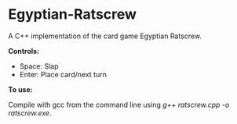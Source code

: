 Egyptian-Ratscrew
=================

A C++ implementation of the card game Egyptian Ratscrew.

**Controls:**
* Space: Slap
* Enter: Place card/next turn

**To use:**

Compile with gcc from the command line using *g++ ratscrew.cpp -o ratscrew.exe*.
